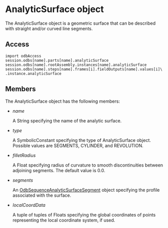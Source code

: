 # AnalyticSurface object

The AnalyticSurface object is a geometric surface that can be described with straight and/or curved line segments.

## Access

```
import odbAccess
session.odbs[name].parts[name].analyticSurface
session.odbs[name].rootAssembly.instances[name].analyticSurface
session.odbs[name].steps[name].frames[i].fieldOutputs[name].values[i]\
.instance.analyticSurface
```

## Members

The AnalyticSurface object has the following members:

- *name*

  A String specifying the name of the analytic surface.

- *type*

  A SymbolicConstant specifying the type of AnalyticSurface object. Possible values are SEGMENTS, CYLINDER, and REVOLUTION.

- *filletRadius*

  A Float specifying radius of curvature to smooth discontinuities between adjoining segments. The default value is 0.0.

- *segments*

  An [OdbSequenceAnalyticSurfaceSegment](https://help.3ds.com/2022/english/DSSIMULIA_Established/SIMACAEKERRefMap/simaker-c-odbsequenceanalyticsurfacesegmentpyc.htm?ContextScope=all) object specifying the profile associated with the surface.

- *localCoordData*

  A tuple of tuples of Floats specifying the global coordinates of points representing the local coordinate system, if used.
